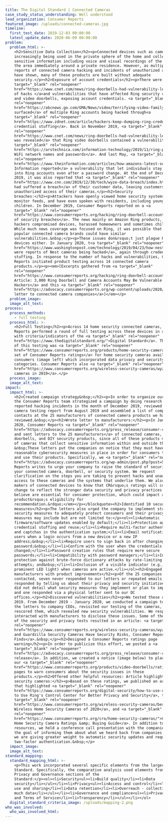 ```yaml
---
title: The Digital Standard | Connected Cameras
case_study_status_understanding: Well understood
lead_organization: Consumer Reports
featured_image: /uploads/connected-cameras.jpg
timeline:
  first_test_date: 2019-12-03 00:00:00
  latest_update_date: 2020-06-09 00:00:00
problem:
  problem_html: >-
    <h2>Sensitive Data Collection</h2><p>Connected devices such as cameras are
    increasingly being used in the private sphere of the home and collect highly
    sensitive information including voice and visual recordings of the home and
    the area immediately around a private residence. However, as multiple
    reports of connected camera hacking and incidents of unauthorized access
    have shown, many of these products are built without adequate
    security.</p><h2>Exposure of account credentials</h2><p>There were a <a
    target="_blank" rel="noopener"
    href="https://www.cnet.com/news/ring-doorbells-had-vulnerability-leaking-wi-fi-login-info-researchers-found/">series
    of hacks </a>and vulnerabilities that have affected Ring security cameras
    and video doorbells, exposing account credentials. <a target="_blank"
    rel="noopener"
    href="https://abcnews.go.com/GMA/News/video/terrifying-video-familys-hacked-ring-camera-system-67704081">Reports
    surfaced</a> of multiple Ring accounts being hacked through<a
    target="_blank" rel="noopener"
    href="https://www.zdnet.com/article/hackers-keep-dumping-ring-credentials-online-for-the-giggles/">
    credential stuffing</a>. Back in November 2019, <a target="_blank"
    rel="noopener"
    href="https://www.cnet.com/news/ring-doorbells-had-vulnerability-leaking-wi-fi-login-info-researchers-found/">it
    was revealed</a> that Ring video doorbells contained a vulnerability that <a
    target="_blank" rel="noopener"
    href="https://arstechnica.com/information-technology/2019/11/ring-patches-total-lack-of-password-security-during-setup/">exposed
    WiFi network names and passwords</a>. And last May, <a target="_blank"
    rel="noopener"
    href="https://www.theinformation.com/articles/how-amazons-latest-security-device-let-people-spy-on-you">The
    Information reported</a> a vulnerability that let individuals stay logged
    into Ring accounts even after a password change. At the end of December
    2019, it was also reported that <a target="_blank" rel="noopener"
    href="https://www.cnn.com/2019/12/30/tech/wyze-data-breach/index.html">Wyze
    had suffered a breach</a> of their customer data, leaving customers open to
    unauthorized access of their cameras.</p><h2>Security
    breaches:</h2><p>Attackers have openly viewed home security systems and baby
    monitor feeds, and have even spoken with residents, including young
    children. In December 2019, Consumer Reports reported on a <a
    target="_blank" rel="noopener"
    href="https://www.consumerreports.org/hacking/ring-doorbell-accounts-may-be-vulnerable-to-hackers/">series
    of security breaches</a>. The news mainly on Amazon Ring products, where
    hackers compromised devices, harassed homeowners and sometimes children.
    While much news coverage was focused on Ring, it was possible that other
    popular connected camera brands could have similar
    vulnerabilities.&nbsp;</p><p>These issues don&rsquo;t just plague Ring
    devices either. In January 2020, t<a target="_blank" rel="noopener"
    href="https://www.washingtonpost.com/technology/2019/04/23/how-nest-designed-keep-intruders-out-peoples-homes-effectively-allowed-hackers-get/">here
    were reports of Nest cameras being hacked</a>, again through credential
    stuffing. In response to the number of hacks and vulnerabilities, Consumer
    Reports initiated product testing across 14 connected camera
    products.</p><p><em>[Excerpts gathered from <a target="_blank"
    rel="noopener"
    href="https://www.consumerreports.org/hacking/ring-doorbell-accounts-may-be-vulnerable-to-hackers/">CR
    Article: 3,000 Ring Doorbell and Camera Accounts May Be Vulnerable to
    Hackers</a> and this <a target="_blank" rel="noopener"
    href="https://advocacy.consumerreports.org/wp-content/uploads/2020/01/CR-Letter-to-Connected-Camera-Security-and-Doorbell-Manufacturers-1.13.20.pdf">advocacy
    letter to connected camera companies</a>]</em></p>
  problem_image:
  image_alt_text:
process:
  process_methods:
    - full testing
  process_html: >-
    <h2>Full Testing</h2><p>Across 14 home security connected cameras, Consumer
    Reports performed a round of full testing across these devices in accordance
    with criteria/indicators of the <a target="_blank" rel="noopener"
    href="https://www.thedigitalstandard.org/">Digital Standard</a>. The result
    of this testing was <a target="_blank" rel="noopener"
    href="https://www.consumerreports.org/products/home-security-cameras-200099/wireless-security-cameras-200101/view2/">a
    set of Consumer Reports ratings</a> for home security cameras available to
    consumers (image left) which incorporated data privacy and security
    categories. Consumer Reports also <a target="_blank" rel="noopener"
    href="https://www.consumerreports.org/wireless-security-cameras/wyze-and-guardzilla-home-security-cameras-have-security-risks/">reviewed
    cameras in 2019</a>.</p>
  process_image:
  image_alt_text:
impact:
  impact_html: >-
    <h2>Created campaign strategy&nbsp;</h2><p>In order to organize our efforts,
    the Consumer Reports team strategized a campaign by doing research on
    reported hacking incidents in the month of December 2019, reviewed the IP
    camera testing report from August 2019 and assembled a list of company
    contacts at the 25 manufacturers of connected camera products we have
    reviewed.&nbsp;</p><h2>Wrote letter to manufacturers:</h2><p>In January
    2020, Consumer Reports <a target="_blank" rel="noopener"
    href="https://advocacy.consumerreports.org/press_release/consumer-reports-urges-ring-wyze-guardzilla-and-others-to-raise-security-and-privacy-standards-for-connected-cameras/">drafted
    and sent letters to the 25 manufacturers</a> of connected cameras, smart
    doorbells, and DIY security products, since all of these products make use
    of cameras that collect sensitive information within and outside the home.
    &nbsp;These letters put the companies on notice that they must have
    reasonable cybersecurity measures in place in order for consumers to trust
    and use their products. Specifically, we <a target="_blank" rel="noopener"
    href="https://advocacy.consumerreports.org/wp-admin/post.php?post=54328&amp;action=edit">stated</a>:&nbsp;</p><blockquote><p><em>&ldquo;...Consumer
    Reports writes to urge your company to raise the standard of security for
    your connected camera, doorbell, or security system. We request
    clarification on the steps you are taking to prevent hacks and unauthorized
    access to these cameras and the systems that underlie them. We also want
    makers of connected devices to know that CR&rsquo;s ratings will continue to
    change to reflect the stronger data security and privacy practices we
    believe are essential for consumer protection, which could impact a
    product&rsquo;s eligibility for
    recommendation.&rdquo;</em></p></blockquote><h2>Identified 10 security
    measures</h2><p>The letters also urged the company to implement stronger
    security measures to adequately protect consumers and their privacy. These
    measures may include but are not limited to:</p><ol><li>Automatic
    firmware/software updates enabled by default;</li><li>Protection against
    credential stuffing and reuse;</li><li>Require multi-factor authentication
    and captchas in the authentication system;</li><li>Email notifications for
    users when a login occurs from a new device or a new IP
    address;&nbsp;</li><li>Require users to sign back in after changing a
    password;&nbsp;</li><li>Confirm with the user when the credentials have been
    changed;</li><li>Password creation rules that require more secure
    passwords;</li><li>Compatibility with password managers;</li><li>Increased
    protection against brute-force dictionary attacks by rate-limiting login
    attempts; and&nbsp;</li><li>Inclusion of a visible indicator (e.g., a
    prominent LED light) when cameras are active.</li></ol><h2>Engaged
    manufacturers with product improvements</h2><p>Of the 25 companies
    contacted, seven never responded to our letters or repeated emails, one
    responded by telling us about their privacy and security initiatives (but
    did not detail what security measures they implement or plan to implement),
    and one responded via a physical letter sent to our DC
    offices.</p><h2>Discovered vulnerabilities</h2><p>We tested these cameras in
    2019. From December 2019 - January 2020, we conducted a campaign to send out
    the letters to company CEOs, revisited our testing of the cameras, and then
    rescored them, which revealed new security vulnerabilities. We responsibly
    interacted with manufacturers to disclose these issues. Some of the results
    of the security and privacy tests resulted in an article: <a target="_blank"
    rel="noopener"
    href="https://www.consumerreports.org/wireless-security-cameras/wyze-and-guardzilla-home-security-cameras-have-security-risks/">Wyze
    and Guardzilla Security Cameras Have Security Risks, Consumer Reports
    Finds</a>.&nbsp;</p><h2>Designed a Consumer Reports ratings page
    warning</h2><p>In order to publicize this effort, we posted a <a
    target="_blank" rel="noopener"
    href="https://advocacy.consumerreports.org/press_release/consumer-reports-urges-ring-wyze-guardzilla-and-others-to-raise-security-and-privacy-standards-for-connected-cameras/">press
    release</a>. In addition, we created a notice (image below) to place above
    our <a target="_blank" rel="noopener"
    href="https://www.consumerreports.org/products/video-doorbells/ratings-overview/">ratings</a>
    pages to warn consumers about the security issues in these
    products.</p><h2>Offered other helpful resources: Article highlighting best
    security cameras:</h2><p>Based on these ratings, we published an article
    that highlighted <a target="_blank" rel="noopener"
    href="https://www.consumerreports.org/digital-security/how-to-use-ring-doorbell-control-center-privacy-security/">How
    to Use Ring's Control Center for Better Privacy and Security</a>, the <a
    target="_blank" rel="noopener"
    href="https://www.consumerreports.org/wireless-security-cameras/best-wireless-home-security-cameras-of-the-year/">Best
    Wireless Home Security Cameras of 2020</a>, and <a target="_blank"
    rel="noopener"
    href="https://www.consumerreports.org/cro/home-security-cameras/">CR&rsquo;s
    Home Security Camera Ratings &amp; Buying Guide</a>. In addition to these
    resources, we held a conference call presentation with the companies with
    the goal of informing them about what we heard back from companies and how
    we are giving greater weight to automatic security updates and requiring
    two-factor authentication.&nbsp;</p>
  impact_image:
  image_alt_text:
standard_mapping:
  standard_mapping_html: >-
    <p>This work incorporated several specific elements from the larger Digital
    Standard. Specifically, the comparative analysis used elements from the
    Privacy and Governance sections of the
    Standard:</p><ol><li>Security<ul><li>Build quality</li><li>Data
    security</li></ul></li><li>Privacy<ul><li>Access and control</li><li>Data
    use and sharing</li><li>Data retention</li><li>Overreach - collecting too
    much data</li></ul></li><li>Governance and compliance<ul><li>Privacy Policy
    and Terms of Service</li><li>Transparency</li></ul></li></ol>
  digital_standard_criteria_image: /uploads/mapping-2.png
who_was_involved:
  who_was_involved_html:
---
```


